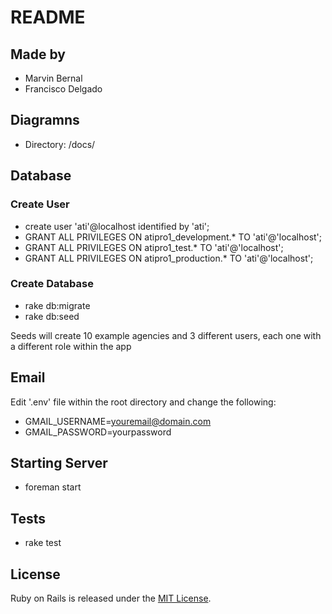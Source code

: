 # README

## Made by
* Marvin Bernal
* Francisco Delgado

## Diagramns
* Directory: /docs/

## Database

### Create  User

* create user 'ati'@localhost identified by 'ati';
* GRANT ALL PRIVILEGES ON atipro1_development.* TO 'ati'@'localhost';
* GRANT ALL PRIVILEGES ON atipro1_test.* TO 'ati'@'localhost';
* GRANT ALL PRIVILEGES ON atipro1_production.* TO 'ati'@'localhost';

### Create Database

* rake db:migrate
* rake db:seed

Seeds will create 10 example agencies and 3 different users, each one with a different role within the app

## Email

Edit '.env' file within the root directory and change the following:

* GMAIL_USERNAME=youremail@domain.com
* GMAIL_PASSWORD=yourpassword

## Starting Server

* foreman start


## Tests

* rake test

## License

Ruby on Rails is released under the [MIT License](http://www.opensource.org/licenses/MIT).
